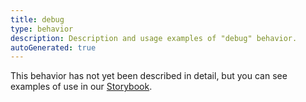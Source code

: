 ```yaml
---
title: debug
type: behavior
description: Description and usage examples of "debug" behavior.
autoGenerated: true
---
```


This behavior has not yet been described in detail, but you can see examples of use in our [Storybook](/storybook).